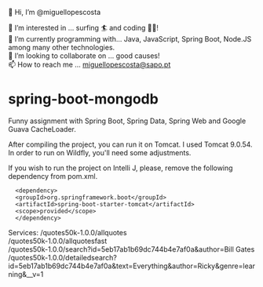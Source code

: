 👋 Hi, I’m @miguellopescosta <br />

👀 I’m interested in ... surfing 🏄 and coding 👨‍💻! <br />
🌱 I’m currently programming with... Java, JavaScript, Spring Boot, Node.JS among many other technologies. <br />
💞️ I’m looking to collaborate on ... good causes! <br />
📫 How to reach me ... miguellopescosta@sapo.pt <br />

# spring-boot-mongodb
Funny assignment with Spring Boot, Spring Data, Spring Web and Google Guava CacheLoader.

After compiling the project, you can run it on Tomcat. I used Tomcat 9.0.54. In order to run on Wildfly, you'll need some adjustments.

If you wish to run the project on Intelli J, please, remove the following dependency from pom.xml.

      <dependency>
      <groupId>org.springframework.boot</groupId>
      <artifactId>spring-boot-starter-tomcat</artifactId>
      <scope>provided</scope>
      </dependency>

Services:
/quotes50k-1.0.0/allquotes <br />
/quotes50k-1.0.0/allquotesfast <br />
/quotes50k-1.0.0/search?id=5eb17ab1b69dc744b4e7af0a&author=Bill Gates <br />
/quotes50k-1.0.0/detailedsearch?id=5eb17ab1b69dc744b4e7af0a&text=Everything&author=Ricky&genre=learning&__v=1 <br />
      

